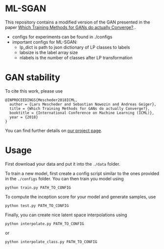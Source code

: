 # ML-SGAN
This repository contains a modified version of the GAN presented in the paper [Which Training Methods for GANs do actually Converge?](https://avg.is.tuebingen.mpg.de/publications/meschedericml2018)..
- configs for experiments can be found in ./configs
- important configs for ML-SGAN:
    - lp_dict is path to json dictionary of LP classes to labels
    - labsize is the label array size
    - nlabels is the number of classes after LP transformation

# GAN stability

To cite this work, please use
```
@INPROCEEDINGS{Mescheder2018ICML,
  author = {Lars Mescheder and Sebastian Nowozin and Andreas Geiger},
  title = {Which Training Methods for GANs do actually Converge?},
  booktitle = {International Conference on Machine Learning (ICML)},
  year = {2018}
}
```
You can find further details on [our project page](https://avg.is.tuebingen.mpg.de/research_projects/convergence-and-stability-of-gan-training).

# Usage
First download your data and put it into the `./data` folder.

To train a new model, first create a config script similar to the ones provided in the `./configs` folder.  You can then train you model using
```
python train.py PATH_TO_CONFIG
```

To compute the inception score for your model and generate samples, use
```
python test.py PATH_TO_CONFIG
```

Finally, you can create nice latent space interpolations using
```
python interpolate.py PATH_TO_CONFIG
```
or
```
python interpolate_class.py PATH_TO_CONFIG
```

